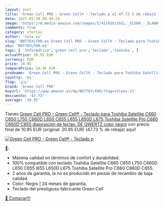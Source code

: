 ```yaml
---
layout: post
title: 'Green Cell PRO - Green Cell® - Teclado p al 47.73 % de rebaja'
date: 2021-05-30 08:49:29
image: 'https://m.media-amazon.com/images/I/41tA3UitbCL._SL500_._SL400_.jpg'
comments: true
category: ofertas
author: 'tole.es'
slug: 'B0776YLFH9-es Green Cell PRO - Green Cell® - Teclado para Toshiba...'
sku: 'B0776YLFH9-es'
tags: [ 'Informática','green cell pro','teclado','toshiba', ]
actualPrice: 10.95 EUR
currency: EUR
price: 10.95
comparePrice: 20.95 EUR
prodname: 'Green Cell PRO - Green Cell® - Teclado para Toshiba Satellite C660 C650 L750 C660D L650 C655 L655 L650D L675 Toshiba Satellite Pro C660 C660D C855  disposición de teclas: DE QWERTZ   color negro'
country: 'es'
flag: '🇪🇸'
brand: 'Green Cell PRO'
buyurl: 'https://www.amazon.es/dp/B0776YLFH9/?tag=tolees-21'
descuento: '47.73'
average: '10.95'
---
```


Tienes [Green Cell PRO - Green Cell® - Teclado para Toshiba Satellite C660 C650 L750 C660D L650 C655 L655 L650D L675 Toshiba Satellite Pro C660 C660D C855  disposición de teclas: DE QWERTZ   color negro](https://www.amazon.es/dp/B0776YLFH9/?tag=tolees-21) con precio final de  10.95 EUR (original: 20.95 EUR) (47.73 %  de rebaja) aqui!

[![Green Cell PRO - Green Cell® - Teclado p](https://m.media-amazon.com/images/I/41tA3UitbCL._SL500_._SL400_.jpg)](https://www.amazon.es/dp/B0776YLFH9/?tag=tolees-21)

🔎:

- Máxima calidad en términos de confort y durabilidad.
- 100% compatible con teclado Toshiba Satellite C660 C650 L750 C660D L650 C655 l655 L650D L675 Toshiba Satellite Pro C660 C660D C855.
- 2 años de garantía, la no es producido en piezas de recambio de baja calidad.
- Color: Negro | 24 meses de garantía.
- Teclado del prestigioso fabricante Green Cell

[🛒 Comprar!!!](https://www.amazon.es/dp/B0776YLFH9/?tag=tolees-21)
